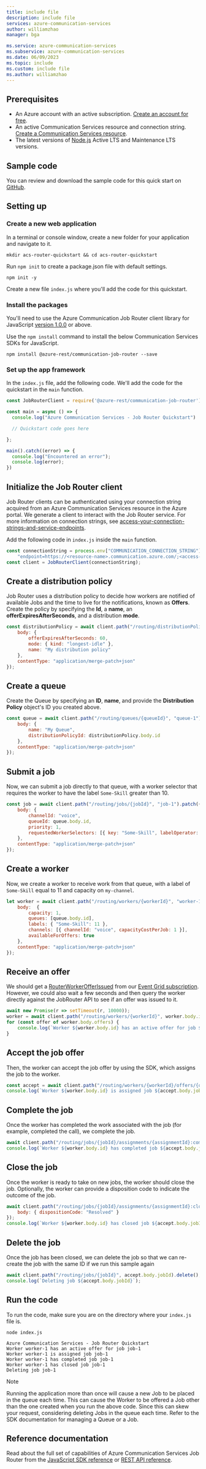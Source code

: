 ```yaml
---
title: include file
description: include file
services: azure-communication-services
author: williamzhao
manager: bga

ms.service: azure-communication-services
ms.subservice: azure-communication-services
ms.date: 06/09/2023
ms.topic: include
ms.custom: include file
ms.author: williamzhao
---
```


## Prerequisites

- An Azure account with an active subscription. [Create an account for free](https://azure.microsoft.com/free/?WT.mc_id=A261C142F).
- An active Communication Services resource and connection string. [Create a Communication Services resource](../../create-communication-resource.md#access-your-connection-strings-and-service-endpoints).
- The latest versions of [Node.js](https://nodejs.org/en/download/) Active LTS and Maintenance LTS versions.

## Sample code

You can review and download the sample code for this quick start on [GitHub](https://github.com/Azure-Samples/communication-services-javascript-quickstarts/tree/main/job-router-quickstart).

## Setting up

### Create a new web application

In a terminal or console window, create a new folder for your application and navigate to it.

```console
mkdir acs-router-quickstart && cd acs-router-quickstart
```

Run `npm init` to create a package.json file with default settings.

```console
npm init -y
```

Create a new file `index.js` where you'll add the code for this quickstart.

### Install the packages

You'll need to use the Azure Communication Job Router client library for JavaScript [version 1.0.0](https://www.npmjs.com/package/@azure-rest/communication-job-router) or above.

Use the `npm install` command to install the below Communication Services SDKs for JavaScript.

```console
npm install @azure-rest/communication-job-router --save
```

### Set up the app framework

In the `index.js` file, add the following code. We'll add the code for the quickstart in the `main` function.

``` javascript
const JobRouterClient = require('@azure-rest/communication-job-router').default;

const main = async () => {
  console.log("Azure Communication Services - Job Router Quickstart")

  // Quickstart code goes here

};

main().catch((error) => {
  console.log("Encountered an error");
  console.log(error);
})
```

## Initialize the Job Router client

Job Router clients can be authenticated using your connection string acquired from an Azure Communication Services resource in the Azure portal.  We generate a client to interact with the Job Router service.  For more information on connection strings, see [access-your-connection-strings-and-service-endpoints](../../create-communication-resource.md#access-your-connection-strings-and-service-endpoints).

Add the following code in `index.js` inside the `main` function.

```javascript
const connectionString = process.env["COMMUNICATION_CONNECTION_STRING"] ||
    "endpoint=https://<resource-name>.communication.azure.com/;<access-key>";
const client = JobRouterClient(connectionString);
```

## Create a distribution policy

Job Router uses a distribution policy to decide how workers are notified of available Jobs and the time to live for the notifications, known as **Offers**. Create the policy by specifying the **Id**, a **name**, an **offerExpiresAfterSeconds**, and a distribution **mode**.

```javascript
const distributionPolicy = await client.path("/routing/distributionPolicies/{distributionPolicyId}", "distribution-policy-1").patch({
    body: {
        offerExpiresAfterSeconds: 60,
        mode: { kind: "longest-idle" },
        name: "My distribution policy"
    },
    contentType: "application/merge-patch+json"
});
```

## Create a queue

Create the Queue by specifying an **ID**, **name**, and provide the **Distribution Policy** object's ID you created above.

```javascript
const queue = await client.path("/routing/queues/{queueId}", "queue-1").patch({
    body: {
        name: "My Queue",
        distributionPolicyId: distributionPolicy.body.id
    },
    contentType: "application/merge-patch+json"
});
```

## Submit a job

Now, we can submit a job directly to that queue, with a worker selector that requires the worker to have the label `Some-Skill` greater than 10.

```javascript
const job = await client.path("/routing/jobs/{jobId}", "job-1").patch({
    body: {
        channelId: "voice",
        queueId: queue.body.id,
        priority: 1,
        requestedWorkerSelectors: [{ key: "Some-Skill", labelOperator: "greaterThan", value: 10 }]
    },
    contentType: "application/merge-patch+json"
});
```

## Create a worker

Now, we create a worker to receive work from that queue, with a label of `Some-Skill` equal to 11 and capacity on `my-channel`.

```javascript
let worker = await client.path("/routing/workers/{workerId}", "worker-1").patch({
    body:  {
        capacity: 1,
        queues: [queue.body.id],
        labels: { "Some-Skill": 11 },
        channels: [{ channelId: "voice", capacityCostPerJob: 1 }],
        availableForOffers: true
    },
    contentType: "application/merge-patch+json"
});
```

## Receive an offer

We should get a [RouterWorkerOfferIssued][offer_issued_event] from our [Event Grid subscription][subscribe_events].
However, we could also wait a few seconds and then query the worker directly against the JobRouter API to see if an offer was issued to it.

```javascript
await new Promise(r => setTimeout(r, 10000));
worker = await client.path("/routing/workers/{workerId}", worker.body.id).get();
for (const offer of worker.body.offers) {
    console.log(`Worker ${worker.body.id} has an active offer for job ${offer.jobId}`);
}
```

## Accept the job offer

Then, the worker can accept the job offer by using the SDK, which assigns the job to the worker.

```javascript
const accept = await client.path("/routing/workers/{workerId}/offers/{offerId}:accept", worker.body.id, worker.body.offers[0].offerId).post();
console.log(`Worker ${worker.body.id} is assigned job ${accept.body.jobId}`);
```

## Complete the job

Once the worker has completed the work associated with the job (for example, completed the call), we complete the job.

```javascript
await client.path("/routing/jobs/{jobId}/assignments/{assignmentId}:complete", accept.body.jobId, accept.body.assignmentId).post();
console.log(`Worker ${worker.body.id} has completed job ${accept.body.jobId}`);
```

## Close the job

Once the worker is ready to take on new jobs, the worker should close the job.  Optionally, the worker can provide a disposition code to indicate the outcome of the job.

```javascript
await client.path("/routing/jobs/{jobId}/assignments/{assignmentId}:close", accept.body.jobId, accept.body.assignmentId).post({
    body: { dispositionCode: "Resolved" }
});
console.log(`Worker ${worker.body.id} has closed job ${accept.body.jobId}`);
```

## Delete the job

Once the job has been closed, we can delete the job so that we can re-create the job with the same ID if we run this sample again

```javascript
await client.path("/routing/jobs/{jobId}", accept.body.jobId).delete();
console.log(`Deleting job ${accept.body.jobId}`);
```

## Run the code

To run the code, make sure you are on the directory where your `index.js` file is.

```console
node index.js

Azure Communication Services - Job Router Quickstart
Worker worker-1 has an active offer for job job-1
Worker worker-1 is assigned job job-1
Worker worker-1 has completed job job-1
Worker worker-1 has closed job job-1
Deleting job job-1
```

> [!NOTE]
> Running the application more than once will cause a new Job to be placed in the queue each time. This can cause the Worker to be offered a Job other than the one created when you run the above code. Since this can skew your request, considering deleting Jobs in the queue each time. Refer to the SDK documentation for managing a Queue or a Job.

## Reference documentation

Read about the full set of capabilities of Azure Communication Services Job Router from the [JavaScript SDK reference](/javascript/api/overview/azure/communication-job-router-rest-readme) or [REST API reference](/rest/api/communication/jobrouter/operation-groups).

<!-- LINKS -->

[subscribe_events]: ../../../how-tos/router-sdk/subscribe-events.md
[offer_issued_event]: ../../../how-tos/router-sdk/subscribe-events.md#microsoftcommunicationrouterworkerofferissued

